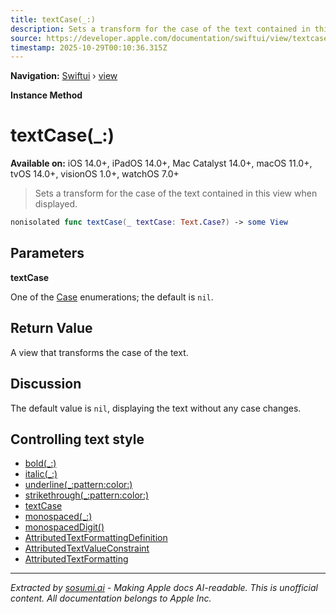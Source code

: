```yaml
---
title: textCase(_:)
description: Sets a transform for the case of the text contained in this view when displayed.
source: https://developer.apple.com/documentation/swiftui/view/textcase(_:)
timestamp: 2025-10-29T00:10:36.315Z
---
```


**Navigation:** [Swiftui](/documentation/swiftui) › [view](/documentation/swiftui/view)

**Instance Method**

# textCase(_:)

**Available on:** iOS 14.0+, iPadOS 14.0+, Mac Catalyst 14.0+, macOS 11.0+, tvOS 14.0+, visionOS 1.0+, watchOS 7.0+

> Sets a transform for the case of the text contained in this view when displayed.

```swift
nonisolated func textCase(_ textCase: Text.Case?) -> some View
```

## Parameters

**textCase**

One of the [Case](/documentation/swiftui/text/case) enumerations; the default is `nil`.



## Return Value

A view that transforms the case of the text.

## Discussion

The default value is `nil`, displaying the text without any case changes.

## Controlling text style

- [bold(_:)](/documentation/swiftui/view/bold(_:))
- [italic(_:)](/documentation/swiftui/view/italic(_:))
- [underline(_:pattern:color:)](/documentation/swiftui/view/underline(_:pattern:color:))
- [strikethrough(_:pattern:color:)](/documentation/swiftui/view/strikethrough(_:pattern:color:))
- [textCase](/documentation/swiftui/environmentvalues/textcase)
- [monospaced(_:)](/documentation/swiftui/view/monospaced(_:))
- [monospacedDigit()](/documentation/swiftui/view/monospaceddigit())
- [AttributedTextFormattingDefinition](/documentation/swiftui/attributedtextformattingdefinition)
- [AttributedTextValueConstraint](/documentation/swiftui/attributedtextvalueconstraint)
- [AttributedTextFormatting](/documentation/swiftui/attributedtextformatting)

---

*Extracted by [sosumi.ai](https://sosumi.ai) - Making Apple docs AI-readable.*
*This is unofficial content. All documentation belongs to Apple Inc.*
